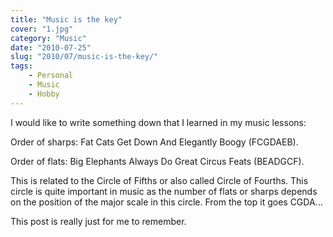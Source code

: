 ```yaml
---
title: "Music is the key"
cover: "1.jpg"
category: "Music"
date: "2010-07-25"
slug: "2010/07/music-is-the-key/"
tags:
    - Personal
    - Music
    - Hobby
---
```

<p>I would like to write something down that I learned in my music lessons:</p>
<p>Order of sharps: Fat Cats Get Down And Elegantly Boogy (FCGDAEB).</p>

<p>Order of flats: Big Elephants Always Do Great Circus Feats (BEADGCF).</p>
<p>This is related to the Circle of Fifths or also called Circle of Fourths. This circle is quite important in music as the number of flats or sharps depends on the position of the major scale in this circle. From the top it goes CGDA...</p>
<p>This post is really just for me to remember.</p>
